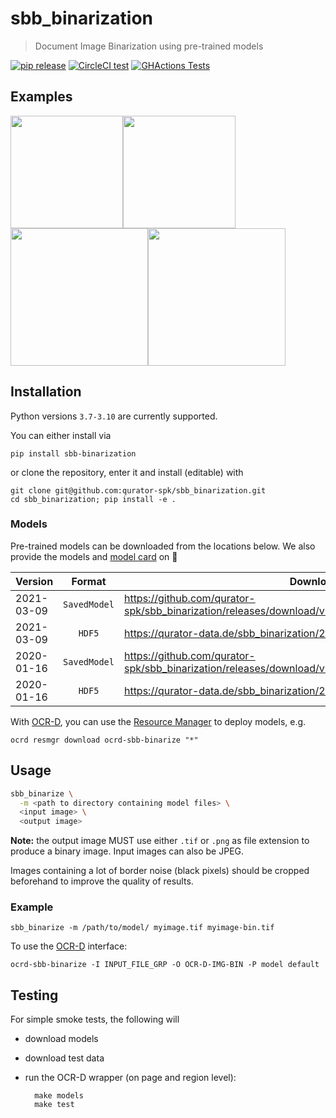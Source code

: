 # sbb_binarization

> Document Image Binarization using pre-trained models

[![pip release](https://img.shields.io/pypi/v/sbb-binarization.svg)](https://pypi.org/project/sbb-binarization/)
[![CircleCI test](https://circleci.com/gh/qurator-spk/sbb_binarization.svg?style=shield)](https://circleci.com/gh/qurator-spk/sbb_binarization)
[![GHActions Tests](https://github.com/qurator-spk/sbb_binarization/actions/workflows/test.yml/badge.svg)](https://github.com/qurator-spk/sbb_binarization/actions/workflows/test.yml)

## Examples

<img src="https://user-images.githubusercontent.com/952378/63592437-e433e400-c5b1-11e9-9c2d-889c6e93d748.jpg" width="180"><img src="https://user-images.githubusercontent.com/952378/63592435-e433e400-c5b1-11e9-88e4-3e441b61fa67.jpg" width="180"><img src="https://user-images.githubusercontent.com/952378/63592440-e4cc7a80-c5b1-11e9-8964-2cd1b22c87be.jpg" width="220"><img src="https://user-images.githubusercontent.com/952378/63592438-e4cc7a80-c5b1-11e9-86dc-a9e9f8555422.jpg" width="220">

## Installation

Python versions `3.7-3.10` are currently supported.

You can either install via 

```
pip install sbb-binarization
```

or clone the repository, enter it and install (editable) with

```
git clone git@github.com:qurator-spk/sbb_binarization.git
cd sbb_binarization; pip install -e .
```

### Models

Pre-trained models can be downloaded from the locations below. We also provide the models and [model card](https://huggingface.co/SBB/sbb_binarization) on 🤗 

| Version   |      Format      |  Download |
|----------|:-------------:|-------|
| 2021-03-09 |  `SavedModel` | https://github.com/qurator-spk/sbb_binarization/releases/download/v0.0.11/saved_model_2021_03_09.zip |
| 2021-03-09 |  `HDF5` | https://qurator-data.de/sbb_binarization/2021-03-09/models.tar.gz |
| 2020-01-16 | `SavedModel` | https://github.com/qurator-spk/sbb_binarization/releases/download/v0.0.11/saved_model_2020_01_16.zip |
| 2020-01-16 |  `HDF5` | https://qurator-data.de/sbb_binarization/2020-01-16/models.tar.gz |

With [OCR-D](https://ocr-d.de/), you can use the [Resource Manager](https://ocr-d.de/en/models) to deploy models, e.g.

    ocrd resmgr download ocrd-sbb-binarize "*"


## Usage

```sh
sbb_binarize \
  -m <path to directory containing model files> \
  <input image> \
  <output image>
```

**Note:** the output image MUST use either `.tif` or `.png` as file extension to produce a binary image. Input images can also be JPEG.

Images containing a lot of border noise (black pixels) should be cropped beforehand to improve the quality of results.

### Example


    sbb_binarize -m /path/to/model/ myimage.tif myimage-bin.tif


To use the [OCR-D](https://ocr-d.de/en/spec/cli) interface:

    ocrd-sbb-binarize -I INPUT_FILE_GRP -O OCR-D-IMG-BIN -P model default


## Testing

For simple smoke tests, the following will
- download models
- download test data
- run the OCR-D wrapper (on page and region level):
    
        make models
        make test
    
